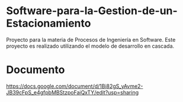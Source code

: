 # Software-para-la-Gestion-de-un-Estacionamiento
Proyecto para la materia de Procesos de Ingeniería en Software. Este proyecto es realizado utilizando el modelo de desarrollo en cascada. 

# Documento 
https://docs.google.com/document/d/1Bi82gS_yAvme2-JB39cFpS_e4gfpbMBStzpoFaiQxTY/edit?usp=sharing
